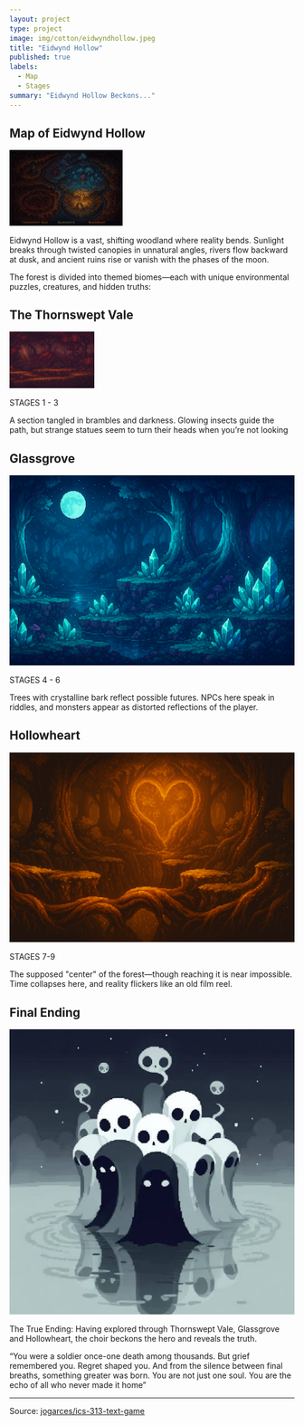 ```yaml
---
layout: project
type: project
image: img/cotton/eidwyndhollow.jpeg
title: "Eidwynd Hollow"
published: true
labels:
  - Map
  - Stages
summary: "Eidwynd Hollow Beckons..."
---
```


## Map of Eidwynd Hollow

<img width="200px" src="../img/cotton/eidwyndhollow.jpeg" class="img-thumbnail" >


Eidwynd Hollow is a vast, shifting woodland where reality bends. Sunlight breaks through twisted canopies in unnatural angles, rivers flow backward at dusk, and ancient ruins rise or vanish with the phases of the moon. 

The forest is divided into themed biomes—each with unique environmental puzzles, creatures, and hidden truths:

## The Thornswept Vale

<img class="img-fluid" src="../img/cotton/thornsweptvale.jpeg" width="150">

STAGES 1 - 3

A section tangled in brambles and darkness. Glowing insects guide the path, but strange statues seem to turn their heads when you’re not looking

## Glassgrove 

<img class="img-fluid" src="../img/cotton/glassgrove.jpeg">

STAGES 4 - 6

Trees with crystalline bark reflect possible futures. NPCs here speak in riddles, and monsters appear as distorted reflections of the player.

## Hollowheart

<img class="img-fluid" src="../img/cotton/hollowheart.jpeg">

STAGES 7-9

The supposed "center" of the forest—though reaching it is near impossible. Time collapses here, and reality flickers like an old film reel.

## Final Ending

<img class="img-fluid" src="../img/cotton/ghosts.jpeg">

The True Ending:
Having explored through Thornswept Vale, Glassgrove and Hollowheart, the choir beckons the hero and reveals the truth. 

“You were a soldier once-one death among thousands. But grief remembered you. Regret shaped you. And from the silence between final breaths, something greater was born. You are not just one soul. You are the echo of all who never made it home”   


<hr>

Source: <a href="https://github.com/jogarces/ics-313-text-game"><i class="large github icon "></i>jogarces/ics-313-text-game</a>
